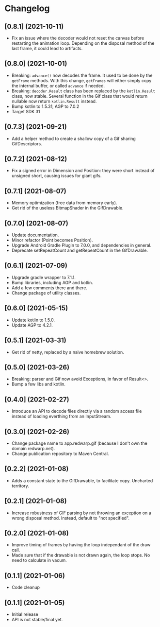 # Changelog

## [0.8.1] (2021-10-11)

- Fix an issue where the decoder would not reset the canvas before restarting the animation loop.
  Depending on the disposal method of the last frame, it could lead to artifacts.

## [0.8.0] (2021-10-01)

- Breaking: `advance()` now decodes the frame. It used to be done by the `getFrame` methods.
  With this change, `getFrames` will either simply copy the internal buffer, or called `advance` if needed.
- Breaking: `decoder.Result` class has been replaced by the `kotlin.Result` class, now stable.
  Several function in the Gif class that would return nullable now return `kotlin.Result` instead.
- Bump kotlin to 1.5.31, AGP to 7.0.2
- Target SDK 31

## [0.7.3] (2021-09-21)

- Add a helper method to create a shallow copy of a Gif sharing GifDescriptors.

## [0.7.2] (2021-08-12)

- Fix a signed error in Dimension and Position: they were short instead of unsigned short, causing issues for giant gifs.

## [0.7.1] (2021-08-07)

- Memory optimization (free data from memory early).
- Get rid of the useless BitmapShader in the GifDrawable.

## [0.7.0] (2021-08-07)

- Update documentation.
- Minor refactor (Point becomes Position).
- Upgrade Android Gradle Plugin to 7.0.0, and dependencies in general.
- Deprecate setRepeatCount and getRepeatCount in the GifDrawable.

## [0.6.1] (2021-07-09)

- Upgrade gradle wrapper to 7.1.1.
- Bump libraries, including AGP and kotlin.
- Add a few comments there and there.
- Change package of utility classes.

## [0.6.0] (2021-05-15)

- Update kotlin to 1.5.0.
- Update AGP to 4.2.1.

## [0.5.1] (2021-03-31)

- Get rid of netty, replaced by a naive homebrew solution.

## [0.5.0] (2021-03-26)

- Breaking: parser and Gif now avoid Exceptions, in favor of Result<>.
- Bump a few libs and kotlin.

## [0.4.0] (2021-02-27)

- Introduce an API to decode files directly via a random access file instead of loading everthing from an InputStream.

## [0.3.0] (2021-02-26)

- Change package name to app.redwarp.gif (because I don't own the domain redwarp.net).
- Change publication repository to Maven Central.

## [0.2.2] (2021-01-08)

- Adds a constant state to the GifDrawable, to facilitate copy. Uncharted territory.

## [0.2.1] (2021-01-08)

- Increase robustness of GIF parsing by not throwing an exception on a wrong disposal method.
  Instead, default to "not specified".

## [0.2.0] (2021-01-08)

- Improve timing of frames by having the loop independant of the draw call.
- Made sure that if the drawable is not drawn again, the loop stops. No need to calculate in vacum.

## [0.1.1] (2021-01-06)

- Code cleanup

## [0.1.1] (2021-01-05)

- Initial release
- API is not stable/final yet.
